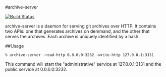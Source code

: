 #archive-server

[![Build Status](https://travis-ci.org/tsuru/archive-server.svg?branch=master)](https://travis-ci.org/tsuru/archive-server)

archive-server is a daemon for serving git archives over HTTP. It contains two
APIs: one that generates archives on demmand, and the other that serves the
archives. Each archive is uniquely identified by a hash.

##Usage

	% archive-server -read-http 0.0.0.0:3232 -write-http 127.0.0.1:3131

This command will start the "administrative" service at 127.0.0.1:3131 and the
public service at 0.0.0.0:3232.
